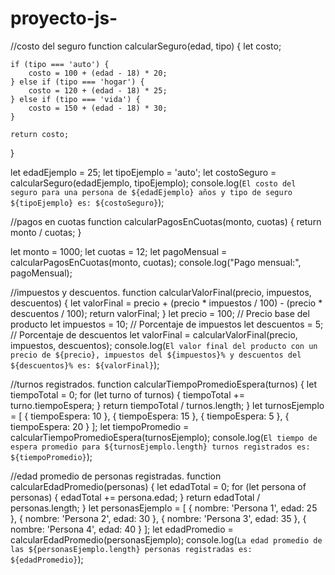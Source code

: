 # proyecto-js-
//costo del seguro
function calcularSeguro(edad, tipo) {
    let costo;

    if (tipo === 'auto') {
        costo = 100 + (edad - 18) * 20;
    } else if (tipo === 'hogar') {
        costo = 120 + (edad - 18) * 25;
    } else if (tipo === 'vida') {
        costo = 150 + (edad - 18) * 30;
    }

    return costo;
}

let edadEjemplo = 25;
let tipoEjemplo = 'auto';
let costoSeguro = calcularSeguro(edadEjemplo, tipoEjemplo);
console.log(`El costo del seguro para una persona de ${edadEjemplo} años y tipo de seguro ${tipoEjemplo} es: ${costoSeguro}`);

//pagos en cuotas
function calcularPagosEnCuotas(monto, cuotas) {
    return monto / cuotas;
}

let monto = 1000;
let cuotas = 12;
let pagoMensual = calcularPagosEnCuotas(monto, cuotas);
console.log("Pago mensual:", pagoMensual);

//impuestos y descuentos.
function calcularValorFinal(precio, impuestos, descuentos) {
    let valorFinal = precio + (precio * impuestos / 100) - (precio * descuentos / 100);
    return valorFinal;
}
let precio = 100; // Precio base del producto
let impuestos = 10; // Porcentaje de impuestos
let descuentos = 5; // Porcentaje de descuentos
let valorFinal = calcularValorFinal(precio, impuestos, descuentos);
console.log(`El valor final del producto con un precio de ${precio}, impuestos del ${impuestos}% y descuentos del ${descuentos}% es: ${valorFinal}`);

//turnos registrados.
function calcularTiempoPromedioEspera(turnos) {
    let tiempoTotal = 0;
    for (let turno of turnos) {
        tiempoTotal += turno.tiempoEspera;
    }
    return tiempoTotal / turnos.length;
}
let turnosEjemplo = [
    { tiempoEspera: 10 },
    { tiempoEspera: 15 },
    { tiempoEspera: 5 },
    { tiempoEspera: 20 }
]; 
let tiempoPromedio = calcularTiempoPromedioEspera(turnosEjemplo);
console.log(`El tiempo de espera promedio para ${turnosEjemplo.length} turnos registrados es: ${tiempoPromedio}`);

//edad promedio de personas registradas.
function calcularEdadPromedio(personas) {
    let edadTotal = 0;
    for (let persona of personas) {
        edadTotal += persona.edad;
    }
    return edadTotal / personas.length;
}
let personasEjemplo = [
    { nombre: 'Persona 1', edad: 25 },
    { nombre: 'Persona 2', edad: 30 },
    { nombre: 'Persona 3', edad: 35 },
    { nombre: 'Persona 4', edad: 40 }
]; 
let edadPromedio = calcularEdadPromedio(personasEjemplo);
console.log(`La edad promedio de las ${personasEjemplo.length} personas registradas es: ${edadPromedio}`);
